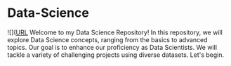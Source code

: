 # Data-Science
![]([URL]([https://miro.medium.com/v2/resize:fit:870/1*14v1pUZwr516557dpS-oYw.jpeg](https://www.google.com/url?sa=i&url=https%3A%2F%2Fmedium.com%2F%40Orcanintell%2Fwhy-is-data-science-so-exciting-de187dcc02c4&psig=AOvVaw31QAdlyTjAS_AurTyeHkHo&ust=1694259100355000&source=images&cd=vfe&opi=89978449&ved=0CBAQjRxqFwoTCLCBnpb1moEDFQAAAAAdAAAAABAD))
Welcome to my Data Science Repository! In this repository, we will explore Data Science concepts, ranging from the basics to advanced topics. Our ‎goal is to enhance our proficiency as Data Scientists. We will tackle a variety of challenging projects using ‎diverse datasets. Let's begin.

